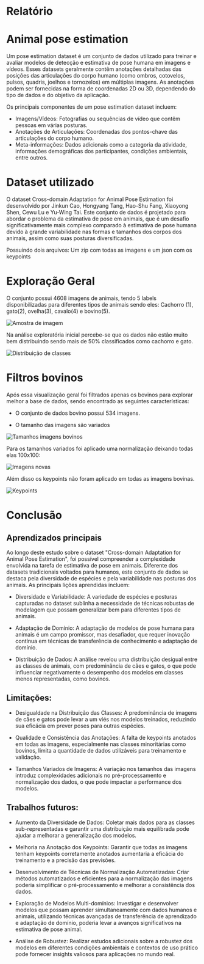 # Relatório

# Animal pose estimation

Um pose estimation dataset é um conjunto de dados utilizado para treinar e avaliar modelos de detecção e estimativa de pose humana em imagens e vídeos. Esses datasets geralmente contêm anotações detalhadas das posições das articulações do corpo humano (como ombros, cotovelos, pulsos, quadris, joelhos e tornozelos) em múltiplas imagens. As anotações podem ser fornecidas na forma de coordenadas 2D ou 3D, dependendo do tipo de dados e do objetivo da aplicação.

Os principais componentes de um pose estimation dataset incluem:

- Imagens/Vídeos: Fotografias ou sequências de vídeo que contêm pessoas em várias posturas.
- Anotações de Articulações: Coordenadas dos pontos-chave das articulações do corpo humano.
- Meta-informações: Dados adicionais como a categoria da atividade, informações demográficas dos participantes, condições ambientais, entre outros.

# Dataset utilizado

O dataset Cross-domain Adaptation for Animal Pose Estimation foi desenvolvido por Jinkun Cao, Hongyang Tang, Hao-Shu Fang, Xiaoyong Shen, Cewu Lu e Yu-Wing Tai. Este conjunto de dados é projetado para abordar o problema da estimativa de pose em animais, que é um desafio significativamente mais complexo comparado à estimativa de pose humana devido à grande variabilidade nas formas e tamanhos dos corpos dos animais, assim como suas posturas diversificadas.

Possuindo dois arquivos: Um zip com todas as imagens e um json com os keypoints

# Exploração Geral

O conjunto possui 4608 imagens de animais, tendo 5 labels disponibilizadas para diferentes tipos de animais sendo eles: Cachorro (1), gato(2), ovelha(3), cavalo(4) e bovino(5).

![Amostra de imagem](./amostras.png)

Na análise exploratória inicial percebe-se que os dados não estão muito bem distribuindo sendo mais de 50% classificados como cachorro e gato.

![Distribuição de classes](./distribuicao.png)

# Filtros bovinos

Após essa visualização geral foi filtrados apenas os bovinos para explorar melhor a base de dados, sendo encontrado as seguintes características:

* O conjunto de dados bovino possui 534 imagens.

* O tamanho das imagens são variados

![Tamanhos imagens bovinos](./tamanho.png)

Para os tamanhos variados foi aplicado uma normalização deixando todas elas 100x100:

![Imagens novas](./normalizada.png)

Além disso os keypoints não foram aplicado em todas as imagens bovinas.

![Keypoints](./keypoints.png)

# Conclusão

## Aprendizados principais

Ao longo deste estudo sobre o dataset "Cross-domain Adaptation for Animal Pose Estimation", foi possível compreender a complexidade envolvida na tarefa de estimativa de pose em animais. Diferente dos datasets tradicionais voltados para humanos, este conjunto de dados se destaca pela diversidade de espécies e pela variabilidade nas posturas dos animais. As principais lições aprendidas incluem:

- Diversidade e Variabilidade: A variedade de espécies e posturas capturadas no dataset sublinha a necessidade de técnicas robustas de modelagem que possam generalizar bem para diferentes tipos de animais.

- Adaptação de Domínio: A adaptação de modelos de pose humana para animais é um campo promissor, mas desafiador, que requer inovação contínua em técnicas de transferência de conhecimento e adaptação de domínio.

- Distribuição de Dados: A análise revelou uma distribuição desigual entre as classes de animais, com predominância de cães e gatos, o que pode influenciar negativamente o desempenho dos modelos em classes menos representadas, como bovinos.

## Limitações:

- Desigualdade na Distribuição das Classes: A predominância de imagens de cães e gatos pode levar a um viés nos modelos treinados, reduzindo sua eficácia em prever poses para outras espécies.

- Qualidade e Consistência das Anotações: A falta de keypoints anotados em todas as imagens, especialmente nas classes minoritárias como bovinos, limita a quantidade de dados utilizáveis para treinamento e validação.

- Tamanhos Variados de Imagens: A variação nos tamanhos das imagens introduz complexidades adicionais no pré-processamento e normalização dos dados, o que pode impactar a performance dos modelos.

## Trabalhos futuros: 

- Aumento da Diversidade de Dados: Coletar mais dados para as classes sub-representadas e garantir uma distribuição mais equilibrada pode ajudar a melhorar a generalização dos modelos.

- Melhoria na Anotação dos Keypoints: Garantir que todas as imagens tenham keypoints corretamente anotados aumentaria a eficácia do treinamento e a precisão das previsões.

- Desenvolvimento de Técnicas de Normalização Automatizadas: Criar métodos automatizados e eficientes para a normalização das imagens poderia simplificar o pré-processamento e melhorar a consistência dos dados.

- Exploração de Modelos Multi-domínios: Investigar e desenvolver modelos que possam aprender simultaneamente com dados humanos e animais, utilizando técnicas avançadas de transferência de aprendizado e adaptação de domínio, poderia levar a avanços significativos na estimativa de pose animal.

- Análise de Robustez: Realizar estudos adicionais sobre a robustez dos modelos em diferentes condições ambientais e contextos de uso prático pode fornecer insights valiosos para aplicações no mundo real.
